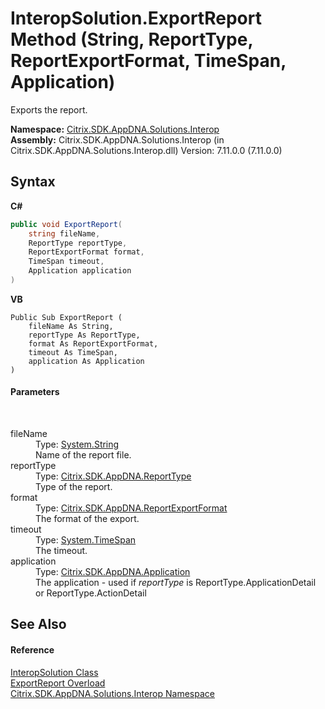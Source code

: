 # InteropSolution.ExportReport Method (String, ReportType, ReportExportFormat, TimeSpan, Application)
 

Exports the report.

**Namespace:**&nbsp;<a href="9b022d31-dfbd-e494-2a35-12a59446d9d6">Citrix.SDK.AppDNA.Solutions.Interop</a><br />**Assembly:**&nbsp;Citrix.SDK.AppDNA.Solutions.Interop (in Citrix.SDK.AppDNA.Solutions.Interop.dll) Version: 7.11.0.0 (7.11.0.0)

## Syntax

**C#**
```csharp
public void ExportReport(
	string fileName,
	ReportType reportType,
	ReportExportFormat format,
	TimeSpan timeout,
	Application application
)
```

**VB**
```vbnet
Public Sub ExportReport ( 
	fileName As String,
	reportType As ReportType,
	format As ReportExportFormat,
	timeout As TimeSpan,
	application As Application
)
```


#### Parameters
&nbsp;<dl><dt>fileName</dt><dd>Type: <a href="http://msdn2.microsoft.com/en-us/library/s1wwdcbf" target="_blank">System.String</a><br />Name of the report file.</dd><dt>reportType</dt><dd>Type: <a href="f2c7c488-0c24-85ac-d502-8e832492f0fc">Citrix.SDK.AppDNA.ReportType</a><br />Type of the report.</dd><dt>format</dt><dd>Type: <a href="e3db318a-d7d0-0cc9-b54c-cb96a06a971a">Citrix.SDK.AppDNA.ReportExportFormat</a><br />The format of the export.</dd><dt>timeout</dt><dd>Type: <a href="http://msdn2.microsoft.com/en-us/library/269ew577" target="_blank">System.TimeSpan</a><br />The timeout.</dd><dt>application</dt><dd>Type: <a href="1779bfff-4b29-0f26-8a09-10acdd530bbc">Citrix.SDK.AppDNA.Application</a><br />The application - used if *reportType* is ReportType.ApplicationDetail or ReportType.ActionDetail</dd></dl>

## See Also


#### Reference
<a href="f5c6f00f-ab04-119f-5147-d0ad15aef792">InteropSolution Class</a><br /><a href="7f8b9710-301b-86cf-e293-6db8f05c93b6">ExportReport Overload</a><br /><a href="9b022d31-dfbd-e494-2a35-12a59446d9d6">Citrix.SDK.AppDNA.Solutions.Interop Namespace</a><br />